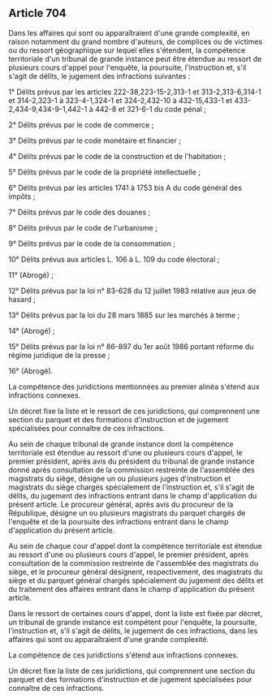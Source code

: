Article 704
----
Dans les affaires qui sont ou apparaîtraient d'une grande complexité, en raison
notamment du grand nombre d'auteurs, de complices ou de victimes ou du ressort
géographique sur lequel elles s'étendent, la compétence territoriale d'un
tribunal de grande instance peut être étendue au ressort de plusieurs cours
d'appel pour l'enquête, la poursuite, l'instruction et, s'il s'agit de délits,
le jugement des infractions suivantes :

1° Délits prévus par les articles 222-38,223-15-2,313-1 et 313-2,313-6,314-1 et
314-2,323-1 à 323-4-1,324-1 et 324-2,432-10 à 432-15,433-1 et
433-2,434-9,434-9-1,442-1 à 442-8 et 321-6-1 du code pénal ;

2° Délits prévus par le code de commerce ;

3° Délits prévus par le code monétaire et financier ;

4° Délits prévus par le code de la construction et de l'habitation ;

5° Délits prévus par le code de la propriété intellectuelle ;

6° Délits prévus par les articles 1741 à 1753 bis A du code général des impôts ;

7° Délits prévus par le code des douanes ;

8° Délits prévus par le code de l'urbanisme ;

9° Délits prévus par le code de la consommation ;

10° Délits prévus aux articles L. 106 à L. 109 du code électoral ;

11° (Abrogé) ;

12° Délits prévus par la loi n° 83-628 du 12 juillet 1983 relative aux jeux de
hasard ;

13° Délits prévus par la loi du 28 mars 1885 sur les marchés à terme ;

14° (Abrogé) ;

15° Délits prévus par la loi n° 86-897 du 1er août 1986 portant réforme du
régime juridique de la presse ;

16° (Abrogé).

La compétence des juridictions mentionnées au premier alinéa s'étend aux
infractions connexes.

Un décret fixe la liste et le ressort de ces juridictions, qui comprennent une
section du parquet et des formations d'instruction et de jugement spécialisées
pour connaître de ces infractions.

Au sein de chaque tribunal de grande instance dont la compétence territoriale
est étendue au ressort d'une ou plusieurs cours d'appel, le premier président,
après avis du président du tribunal de grande instance donné après consultation
de la commission restreinte de l'assemblée des magistrats du siège, désigne un
ou plusieurs juges d'instruction et magistrats du siège chargés spécialement de
l'instruction et, s'il s'agit de délits, du jugement des infractions entrant
dans le champ d'application du présent article. Le procureur général, après avis
du procureur de la République, désigne un ou plusieurs magistrats du parquet
chargés de l'enquête et de la poursuite des infractions entrant dans le champ
d'application du présent article.

Au sein de chaque cour d'appel dont la compétence territoriale est étendue au
ressort d'une ou plusieurs cours d'appel, le premier président, après
consultation de la commission restreinte de l'assemblée des magistrats du siège,
et le procureur général désignent, respectivement, des magistrats du siège et du
parquet général chargés spécialement du jugement des délits et du traitement des
affaires entrant dans le champ d'application du présent article.

Dans le ressort de certaines cours d'appel, dont la liste est fixée par décret,
un tribunal de grande instance est compétent pour l'enquête, la poursuite,
l'instruction et, s'il s'agit de délits, le jugement de ces infractions, dans
les affaires qui sont ou apparaîtraient d'une grande complexité.

La compétence de ces juridictions s'étend aux infractions connexes.

Un décret fixe la liste de ces juridictions, qui comprennent une section du
parquet et des formations d'instruction et de jugement spécialisées pour
connaître de ces infractions.
